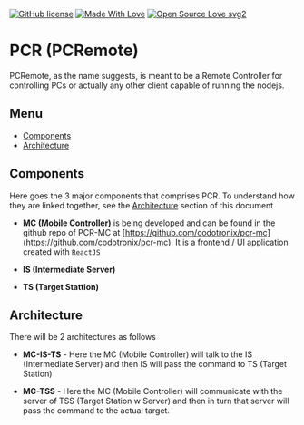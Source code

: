 [![GitHub license](https://img.shields.io/badge/License-MIT-blue.svg)](https://github.com/codotronix/pcr/blob/master/LICENSE)
[![Made With Love](https://img.shields.io/badge/Made%20With-Love-orange.svg)](https://github.com/codotronix/pcr)
[![Open Source Love svg2](https://badges.frapsoft.com/os/v2/open-source.svg?v=103)](https://github.com/codotronix/pcr)

# PCR (PCRemote)
PCRemote, as the name suggests, is meant to be a Remote Controller for controlling PCs or actually any other client capable of running the nodejs.

## Menu
- [Components](https://github.com/codotronix/pcr#components)
- [Architecture](https://github.com/codotronix/pcr#architecture)

## Components
Here goes the 3 major components that comprises PCR. To understand how they are linked together, see the [Architecture](https://github.com/codotronix/pcr#architecture) section of this document

- **MC (Mobile Controller)** is being developed and can be found in the github repo of PCR-MC at [https://github.com/codotronix/pcr-mc](https://github.com/codotronix/pcr-mc). It is a frontend / UI application created with `ReactJS`

- **IS (Intermediate Server)**

- **TS (Target Stattion)**


## Architecture
There will be 2 architectures as follows

- **MC-IS-TS** - Here the MC (Mobile Controller) will talk to the IS (Intermediate Server) and then IS will pass the command to TS (Target Station)

- **MC-TSS** - Here the MC (Mobile Controller) will communicate with the server of TSS (Target Station w Server) and then in turn that server will pass the command to the actual target.

